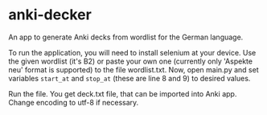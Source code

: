 # anki-decker

An app to generate Anki decks from wordlist for the German language.
 
To run the application, you will need to install selenium at your device.
Use the given wordlist (it's B2) or paste your own one (currently only 'Aspekte neu' format is supported) to the file wordlist.txt.
Now, open main.py and set variables `start_at` and `stop_at` (these are line 8 and 9) to desired values.

Run the file. You get deck.txt file, that can be imported into Anki app. Change encoding to utf-8 if necessary.